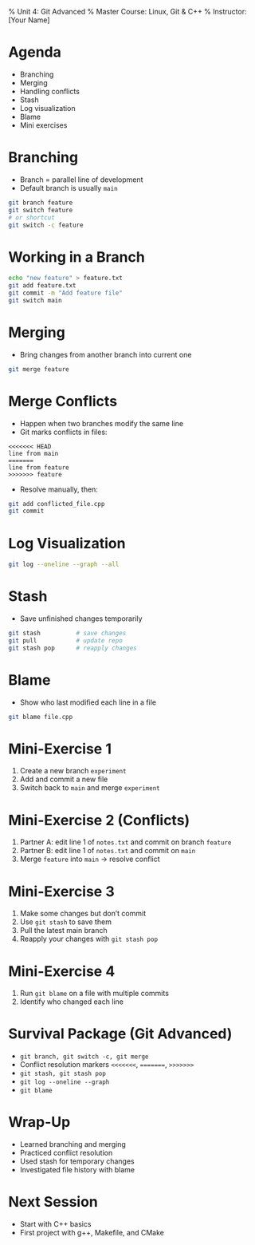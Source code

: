 % Unit 4: Git Advanced
% Master Course: Linux, Git & C++
% Instructor: [Your Name]

# Agenda
- Branching
- Merging
- Handling conflicts
- Stash
- Log visualization
- Blame
- Mini exercises

# Branching
- Branch = parallel line of development
- Default branch is usually `main`
```bash
git branch feature
git switch feature
# or shortcut
git switch -c feature
```

# Working in a Branch
```bash
echo "new feature" > feature.txt
git add feature.txt
git commit -m "Add feature file"
git switch main
```

# Merging
- Bring changes from another branch into current one
```bash
git merge feature
```

# Merge Conflicts
- Happen when two branches modify the same line
- Git marks conflicts in files:
```
<<<<<<< HEAD
line from main
=======
line from feature
>>>>>>> feature
```
- Resolve manually, then:
```bash
git add conflicted_file.cpp
git commit
```

# Log Visualization
```bash
git log --oneline --graph --all
```

# Stash
- Save unfinished changes temporarily
```bash
git stash          # save changes
git pull           # update repo
git stash pop      # reapply changes
```

# Blame
- Show who last modified each line in a file
```bash
git blame file.cpp
```

# Mini-Exercise 1
1. Create a new branch `experiment`
2. Add and commit a new file
3. Switch back to `main` and merge `experiment`

# Mini-Exercise 2 (Conflicts)
1. Partner A: edit line 1 of `notes.txt` and commit on branch `feature`
2. Partner B: edit line 1 of `notes.txt` and commit on `main`
3. Merge `feature` into `main` → resolve conflict

# Mini-Exercise 3
1. Make some changes but don’t commit
2. Use `git stash` to save them
3. Pull the latest main branch
4. Reapply your changes with `git stash pop`

# Mini-Exercise 4
1. Run `git blame` on a file with multiple commits
2. Identify who changed each line

# Survival Package (Git Advanced)
- `git branch, git switch -c, git merge`
- Conflict resolution markers `<<<<<<<`, `=======`, `>>>>>>>`
- `git stash, git stash pop`
- `git log --oneline --graph`
- `git blame`

# Wrap-Up
- Learned branching and merging
- Practiced conflict resolution
- Used stash for temporary changes
- Investigated file history with blame

# Next Session
- Start with C++ basics
- First project with g++, Makefile, and CMake
